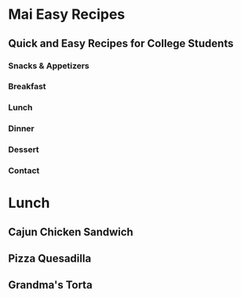 # Mai Easy Recipes
## Quick and Easy Recipes for College Students

### Snacks & Appetizers
### Breakfast
### Lunch
### Dinner
### Dessert
### Contact

# Lunch
## Cajun Chicken Sandwich
## Pizza Quesadilla
## Grandma's Torta